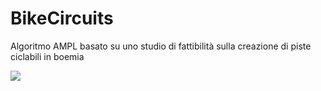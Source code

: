 # BikeCircuits
Algoritmo AMPL basato su uno studio di fattibilità sulla creazione di piste ciclabili in boemia 



<img src="http://img.jgi.doe.gov/images/img-user-forum.png" onclick="alert('xxs')">
